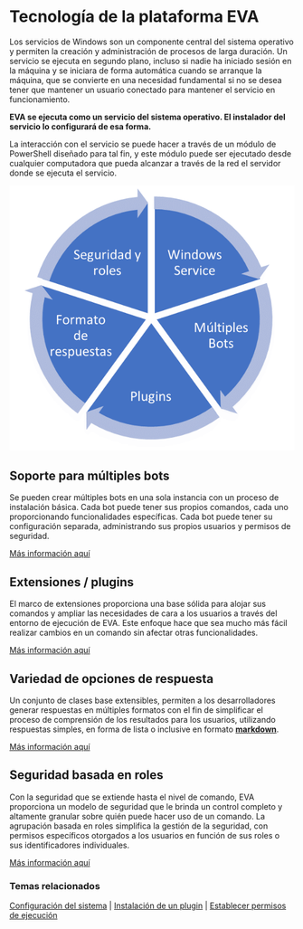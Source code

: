 # Tecnología de la plataforma EVA

Los servicios de Windows son un componente central del sistema operativo y permiten la creación y administración de procesos de larga duración. Un servicio se ejecuta en segundo plano, incluso si nadie ha iniciado sesión en la máquina y se iniciara de forma automática cuando se arranque la máquina, que se convierte en una necesidad fundamental si no se desea tener que mantener un usuario conectado para mantener el servicio en funcionamiento.

**EVA se ejecuta como un servicio del sistema operativo. El instalador del servicio lo configurará de esa forma.**

La interacción con el servicio se puede hacer a través de un módulo de PowerShell diseñado para tal fin, y este módulo puede ser ejecutado desde cualquier computadora que pueda alcanzar a través de la red el servidor donde se ejecuta el servicio.

![Componentes principales EVA](../images/eva-components.png "Componentes principales EVA")

## Soporte para múltiples bots

Se pueden crear múltiples bots en una sola instancia con un proceso de instalación básica. Cada bot puede tener sus propios comandos, cada uno proporcionando funcionalidades específicas. Cada bot puede tener su configuración separada, administrando sus propios usuarios y permisos de seguridad.

[Más información aquí](bot-instances.md)

## Extensiones / plugins

El marco de extensiones proporciona una base sólida para alojar sus comandos y ampliar las necesidades de cara a los usuarios a través del entorno de ejecución de EVA. Este enfoque hace que sea mucho más fácil realizar cambios en un comando sin afectar otras funcionalidades.

[Más información aquí](introducing-plugins.md)

## Variedad de opciones de respuesta

Un conjunto de clases base extensibles, permiten a los desarrolladores generar respuestas en múltiples formatos con el fin de simplificar el proceso de comprensión de los resultados para los usuarios, utilizando respuestas simples, en forma de lista o inclusive en formato [**markdown**](https://en.wikipedia.org/wiki/Markdown).

[Más información aquí](../articles/format-output.md)

## Seguridad basada en roles

Con la seguridad que se extiende hasta el nivel de comando, EVA proporciona un modelo de seguridad que le brinda un control completo y altamente granular sobre quién puede hacer uso de un comando. La agrupación basada en roles simplifica la gestión de la seguridad, con permisos específicos otorgados a los usuarios en función de sus roles o sus identificadores individuales.

[Más información aquí](security.md)


### Temas relacionados

[Configuración del sistema](../api/system-config.md) | [Instalación de un plugin](../articles/deploy-plugin.md) | [Establecer permisos de ejecución](../api/security.md#permisos-de-ejecución)

